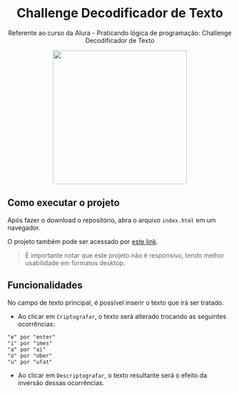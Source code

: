 <h1 align="center">Challenge Decodificador de Texto</h1>
<p align="center">Referente ao curso da Alura - Praticando lógica de programação: Challenge Decodificador de Texto</p>
<p align="center"><img src="https://github.com/user-attachments/assets/06776139-92c4-4218-9a54-f63e1aa83ade" height="300" /></p>

## Como executar o projeto

Após fazer o download o repositório, abra o arquivo `index.html` em um navegador. 

O projeto também pode ser acessado por [este link](https://myrdiaclonix.github.io/challenge-decodificador-de-texto/).
> É importante notar que este projeto não é responsivo, tendo melhor usabilidade em formatos desktop.

## Funcionalidades

No campo de texto principal, é possível inserir o texto que irá ser tratado.
* Ao clicar em `Criptografar`, o texto será alterado trocando as seguintes ocorrências:

```
"e" por "enter"
"i" por "imes"
"a" por "ai"
"o" por "ober"
"u" por "ufat"
```

* Ao clicar em `Descriptografar`, o texto resultante será o efeito da inversão dessas ocorrências.
